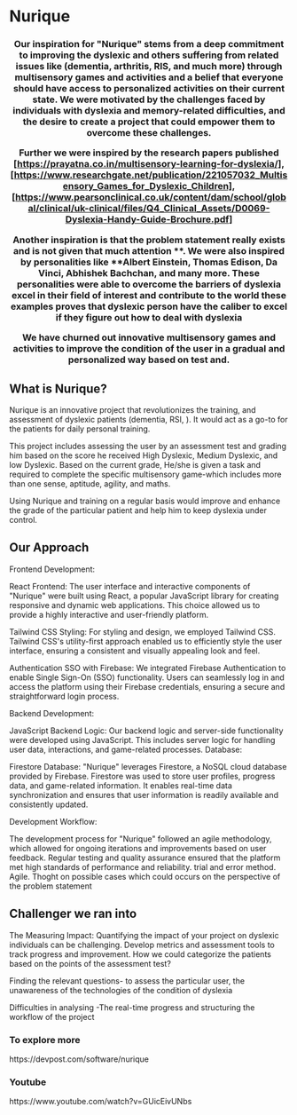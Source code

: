 <h1 align=centre > Nurique </h1>
<h3 align="center"> Our inspiration for "Nurique" stems from a deep commitment to improving the dyslexic and others suffering from related issues like (dementia, arthritis, RIS, and much more) through multisensory games and activities and a belief that everyone should have access to personalized activities on their current state. We were motivated by the challenges faced by individuals with dyslexia and memory-related difficulties, and the desire to create a project that could empower them to overcome these challenges.

Further we were inspired by the research papers published [https://prayatna.co.in/multisensory-learning-for-dyslexia/], [https://www.researchgate.net/publication/221057032_Multisensory_Games_for_Dyslexic_Children], [https://www.pearsonclinical.co.uk/content/dam/school/global/clinical/uk-clinical/files/Q4_Clinical_Assets/D0069-Dyslexia-Handy-Guide-Brochure.pdf]

Another inspiration is that the problem statement really exists and is not given that much attention **. We were also inspired by personalities like **Albert Einstein, Thomas Edison, Da Vinci, Abhishek Bachchan, and many more. These personalities were able to overcome the barriers of dyslexia excel in their field of interest and contribute to the world these examples proves that dyslexic person have the caliber to excel if they figure out how to deal with dyslexia

We have churned out innovative multisensory games and activities to improve the condition of the user in a gradual and personalized way based on test and.</h3>

<h2>What is Nurique?</h2>

Nurique is an innovative project that revolutionizes the training, and assessment of dyslexic patients (dementia, RSI, ). It would act as a go-to for the patients for daily personal training.

This project includes assessing the user by an assessment test and grading him based on the score he received High Dyslexic, Medium Dyslexic, and low Dyslexic. Based on the current grade, He/she is given a task and required to complete the specific multisensory game-which includes more than one sense, aptitude, agility, and maths.

Using Nurique and training on a regular basis would improve and enhance the grade of the particular patient and help him to keep dyslexia under control.

<h2>Our Approach</h2>
Frontend Development:

React Frontend: The user interface and interactive components of "Nurique" were built using React, a popular JavaScript library for creating responsive and dynamic web applications. This choice allowed us to provide a highly interactive and user-friendly platform.

Tailwind CSS Styling: For styling and design, we employed Tailwind CSS. Tailwind CSS's utility-first approach enabled us to efficiently style the user interface, ensuring a consistent and visually appealing look and feel.

Authentication SSO with Firebase: We integrated Firebase Authentication to enable Single Sign-On (SSO) functionality. Users can seamlessly log in and access the platform using their Firebase credentials, ensuring a secure and straightforward login process.

Backend Development:

JavaScript Backend Logic: Our backend logic and server-side functionality were developed using JavaScript. This includes server logic for handling user data, interactions, and game-related processes. Database:

Firestore Database: "Nurique" leverages Firestore, a NoSQL cloud database provided by Firebase. Firestore was used to store user profiles, progress data, and game-related information. It enables real-time data synchronization and ensures that user information is readily available and consistently updated.

Development Workflow:

The development process for "Nurique" followed an agile methodology, which allowed for ongoing iterations and improvements based on user feedback. Regular testing and quality assurance ensured that the platform met high standards of performance and reliability. trial and error method. Agile. Thoght on possible cases which could occurs on the perspective of the problem statement

<h2>Challenger we ran into </h2>

The Measuring Impact: Quantifying the impact of your project on dyslexic individuals can be challenging. Develop metrics and assessment tools to track progress and improvement. How we could categorize the patients based on the points of the assessment test?

Finding the relevant questions- to assess the particular user, the unawareness of the technologies of the condition of dyslexia

Difficulties in analysing -The real-time progress and structuring the workflow of the project

<h3>To explore more</h3>
<a>https://devpost.com/software/nurique</a>
<h3> Youtube </h3>
<a>https://www.youtube.com/watch?v=GUicEivUNbs</a>
